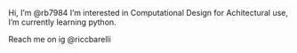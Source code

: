 Hi, I’m @rb7984
I’m interested in Computational Design for Achitectural use, I’m currently learning python.

Reach me on ig
@riccbarelli

<!---
rb7984/rb7984 is a ✨ special ✨ repository because its `README.md` (this file) appears on your GitHub profile.
You can click the Preview link to take a look at your changes.
--->
